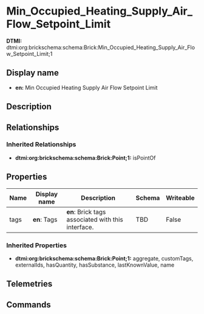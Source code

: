 # Min_Occupied_Heating_Supply_Air_Flow_Setpoint_Limit
**DTMI:** dtmi:org:brickschema:schema:Brick:Min_Occupied_Heating_Supply_Air_Flow_Setpoint_Limit;1
## Display name
- **en:** Min Occupied Heating Supply Air Flow Setpoint Limit
## Description
## Relationships
### Inherited Relationships
* **dtmi:org:brickschema:schema:Brick:Point;1:** isPointOf
## Properties
|Name|Display name|Description|Schema|Writeable|
|-|-|-|-|-|
|tags|**en**: Tags|**en**: Brick tags associated with this interface.|TBD|False
### Inherited Properties
* **dtmi:org:brickschema:schema:Brick:Point;1:** aggregate, customTags, externalIds, hasQuantity, hasSubstance, lastKnownValue, name
## Telemetries
## Commands
